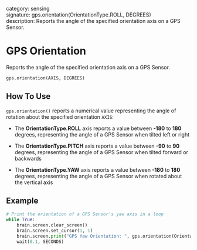 category: sensing  
signature: gps.orientation(OrientationType.ROLL, DEGREES)  
description: Reports the angle of the specified orientation axis on a GPS Sensor.  

# GPS Orientation

Reports the angle of the specified orientation axis on a GPS Sensor.

```python
gps.orientation(AXIS, DEGREES)
```

## How To Use

`gps.orientation()` reports a numerical value representing the angle of rotation about the specified orientation `AXIS`:

* The **OrientationType.ROLL** axis reports a value between **-180** to **180** degrees, representing the angle of a GPS Sensor when tilted left or right

* The **OrientationType.PITCH** axis reports a value between **-90** to **90** degrees, representing the angle of a GPS Sensor when tilted forward or backwards

* The **OrientationType.YAW** axis reports a value between **-180** to **180** degrees, representing the angle of a GPS Sensor when rotated about the vertical axis

## Example

```python
# Print the orientation of a GPS Sensor's yaw axis in a loop
while True:
    brain.screen.clear_screen()
    brain.screen.set_cursor(1, 1)
    brain.screen.print("GPS Yaw Orientation: ", gps.orientation(OrientationType.YAW, DEGREES))
    wait(0.1, SECONDS)
```

<advanced>
</advanced>

